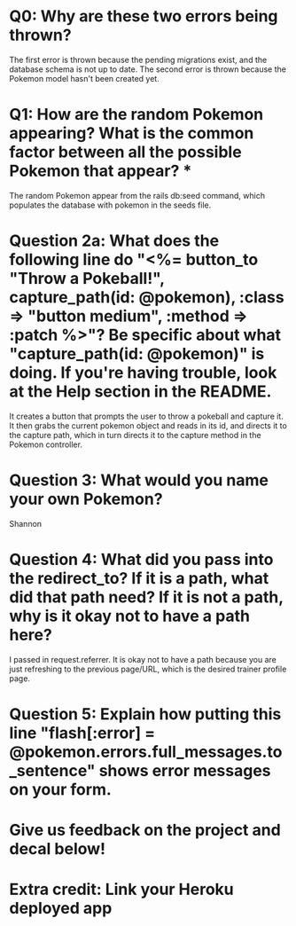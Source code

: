 # Q0: Why are these two errors being thrown?
The first error is thrown because the pending migrations exist, and the database schema is not up to date. The second error is thrown because the Pokemon model hasn't been created yet. 
# Q1: How are the random Pokemon appearing? What is the common factor between all the possible Pokemon that appear? *
The random Pokemon appear from the rails db:seed command, which populates the database with pokemon in the seeds file.  
# Question 2a: What does the following line do "<%= button_to "Throw a Pokeball!", capture_path(id: @pokemon), :class => "button medium", :method => :patch %>"? Be specific about what "capture_path(id: @pokemon)" is doing. If you're having trouble, look at the Help section in the README.
It creates a button that prompts the user to throw a pokeball and capture it. It then grabs the current pokemon object and reads in its id, and directs it to the capture path, which in turn directs it to the capture method in the Pokemon controller. 
# Question 3: What would you name your own Pokemon?
Shannon
# Question 4: What did you pass into the redirect_to? If it is a path, what did that path need? If it is not a path, why is it okay not to have a path here?
I passed in request.referrer. It is okay not to have a path because you are just refreshing to the previous page/URL, which is the desired trainer profile page.
# Question 5: Explain how putting this line "flash[:error] = @pokemon.errors.full_messages.to_sentence" shows error messages on your form.

# Give us feedback on the project and decal below!

# Extra credit: Link your Heroku deployed app
